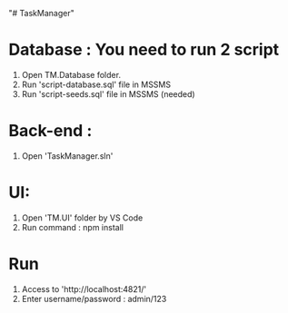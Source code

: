 "# TaskManager" 

# Database : You need to run 2 script 
1. Open TM.Database folder.
2. Run 'script-database.sql' file in MSSMS
3. Run 'script-seeds.sql' file in MSSMS (needed)

# Back-end : 
1. Open 'TaskManager.sln'

# UI:
1. Open 'TM.UI' folder by VS Code
2. Run command : npm install

# Run
1. Access to 'http://localhost:4821/'
2. Enter username/password : admin/123
